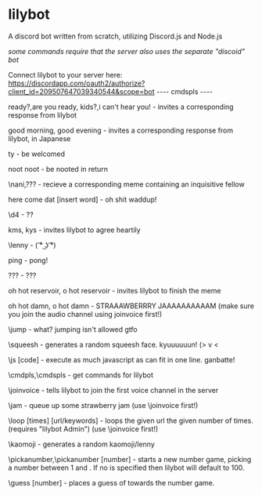 # lilybot
A discord bot written from scratch, utilizing Discord.js and Node.js

*some commands require that the server also uses the separate "discoid" bot*

Connect lilybot to your server here: https://discordapp.com/oauth2/authorize?client_id=209507647039340544&scope=bot
---- cmdspls ----

ready?,are you ready, kids?,i can't hear you! -
         invites a corresponding response from lilybot
         
good morning, good evening -
         invites a corresponding response from lilybot, in Japanese
         
ty -
         be welcomed
         
noot noot -
         be nooted in return
         
\nani,\??? -
         recieve a corresponding meme containing an inquisitive fellow
         
here come dat [insert word] -
         oh shit waddup!
         
\d4 -
         ??
         
kms, kys -
         invites lilybot to agree heartily
         
\lenny -
         ( ͡° ͜ʖ ͡°)
         
ping -
         pong!
         
??? -
         ???
         
oh hot reservoir, o hot reservoir -
         invites lilybot to finish the meme
         
oh hot damn, o hot damn -
         STRAAAWBERRRY JAAAAAAAAAAM (make sure you join the audio channel using joinvoice first!)
         
\jump -
         what? jumping isn't allowed gtfo
         
\squeesh -
         generates a random squeesh face. kyuuuuuun! (> v <
         
\js [code] -
         execute as much javascript as can fit in one line. ganbatte!
         
\cmdpls,\cmdspls -
         get commands for lilybot
         
\joinvoice -
         tells lilybot to join the first voice channel in the server
         
\jam -
         queue up some strawberry jam (use \joinvoice first!)
         
\loop [times] [url/keywords] -
         loops the given url the given number of times. (requires "lilybot Admin") (use \joinvoice first!)
         
\kaomoji -
         generates a random kaomoji/lenny
         
\pickanumber,\pickanumber [number] -
         starts a new number game, picking a number between 1 and <number>. If no <number> is specified then lilybot will default to 100.
         
\guess [number] -
         places a guess of <number> towards the number game.
